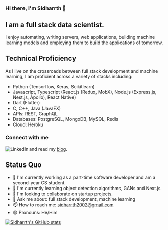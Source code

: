 ### Hi there, I'm Sidharrth 👋

## I am a full stack data scientist.
I enjoy automating, writing servers, web applications, building machine learning models and employing them to build the applications of tomorrow. 

## Technical Proficiency
As I live on the crossroads between full stack development and machine learning, I am proficient across a variety of stacks including:
- Python (Tensorflow, Keras, Scikitlearn)
- Javascript, Typescript (React.js (Redux, MobX), Node.js (Express.js, Nest.js, Apollo), React Native)
- Dart (Flutter)
- C, C++, Java (JavaFX)
- APIs: REST, GraphQL
- Databases: PostgreSQL, MongoDB, MySQL, Redis
- Cloud: Heroku

### Connect with me

[<img align="left" alt="LinkedIn" src="https://img.shields.io/badge/linkedin-%230077B5.svg?&style=for-the-badge&logo=linkedin&logoColor=white" />][linkedin]
and read my [blog].

## Status Quo
- 🔭 I'm currently working as a part-time software developer and am a second-year CS student.
- 🌱 I'm currently learning object detection algorithms, GANs and Next.js
- 👯 I'm looking to collaborate on startup projects.
- 💬 Ask me about: full stack development, machine learning
- 📫 How to reach me: sidharrth2002@gmail.com
- 😄 Pronouns: He/Him

[![Sidharrth's GitHub stats](https://github-readme-stats.vercel.app/api?username=sidharrth2002&show_icons=true)](https://github.com/sidharrth2002/github-readme-stats)

[site]: http://mathsforgeeks.org/
[blog]: https://mathsforgeeks.org/blog
[linkedin]: https://www.linkedin.com/in/sidharrth-nagappan/
